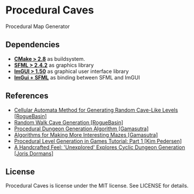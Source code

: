# Procedural Caves

Procedural Map Generator

## Dependencies

 - **[CMake > 2.8](https://cmake.org/)** as buildsystem.
 - **[SFML > 2.4.2](https://www.sfml-dev.org/)** as graphics library
 - **[ImGUI > 1.50](https://github.com/ocornut/imgui)** as graphical user interface library
 - **[ImGui + SFML](https://github.com/eliasdaler/imgui-sfml)** as binding between SFML and ImGUI

## References

 - [Cellular Automata Method for Generating Random Cave-Like Levels [RogueBasin]](http://www.roguebasin.com/index.php?title=Cellular_Automata_Method_for_Generating_Random_Cave-Like_Levels)
 - [Random Walk Cave Generation [RogueBasin]](http://www.roguebasin.com/index.php?title=Random_Walk_Cave_Generation)
 - [Procedural Dungeon Generation Algorithm [Gamasutra]](http://www.gamasutra.com/blogs/AAdonaac/20150903/252889/Procedural_Dungeon_Generation_Algorithm.php)
 - [Algorithms for Making More Interesting Mazes [Gamasutra]](http://www.gamasutra.com/blogs/HermanTulleken/20161005/282629/Algorithms_for_making_more_interesting_mazes.php)
 - [Procedural Level Generation in Games Tutorial: Part 1 [Kim Pedersen]](https://www.raywenderlich.com/49502/procedural-level-generation-in-games-tutorial-part-1)
 - [A Handcrafted Feel: 'Unexplored' Explores Cyclic Dungeon Generation [Joris Dormans]](http://ctrl500.com/tech/handcrafted-feel-dungeon-generation-unexplored-explores-cyclic-dungeon-generation/)

## License

Procedural Caves is license under the MIT license. See LICENSE for details.